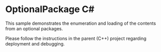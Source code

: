 # OptionalPackage C#

This sample demonstrates the enumeration and loading of the contents from an optional packages.

Please follow the instructions in the parent (C++) project regarding deployment and debugging.

